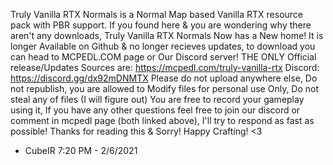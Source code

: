 Truly Vanilla RTX Normals is a Normal Map based Vanilla RTX resource pack with PBR support.
If you found here & you are wondering why there aren't any downloads, Truly Vanilla RTX Normals Now has a New home!
It is longer Available on Github & no longer recieves updates, to download you can head to MCPEDL.COM page or Our Discord server!
THE ONLY Official release/Updates Sources are:
https://mcpedl.com/truly-vanilla-rtx
Discord:
https://discord.gg/dx92mDNMTX
Please do not upload anywhere else, Do not republish, you are allowed to Modify files for personal use Only, Do not steal any of files (I will figure out)
You are free to record your gameplay using it, If you have any other questions feel free to join our discord or comment in mcpedl page (both linked above), I'll try to respond as fast as possible!
Thanks for reading this & Sorry! Happy Crafting! <3
- CubeIR    7:20 PM - 2/6/2021
